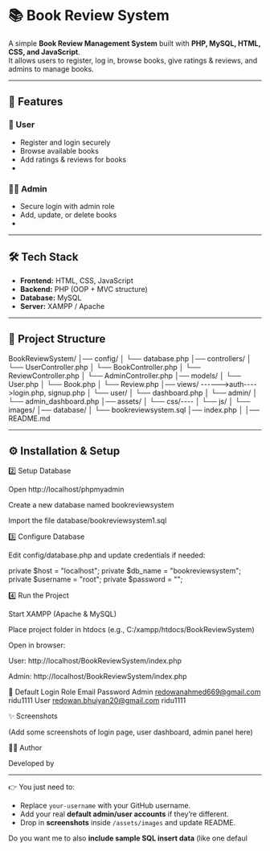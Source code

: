 # 📚 Book Review System

A simple **Book Review Management System** built with **PHP, MySQL, HTML, CSS, and JavaScript**.  
It allows users to register, log in, browse books, give ratings & reviews, and admins to manage books.

---

## 🚀 Features
### 👤 User
- Register and login securely  
- Browse available books  
- Add ratings & reviews for books  
-  

### 👨‍💼 Admin
- Secure login with admin role  
- Add, update, or delete books  
-  

---

## 🛠️ Tech Stack
- **Frontend:** HTML, CSS, JavaScript  
- **Backend:** PHP (OOP + MVC structure)  
- **Database:** MySQL  
- **Server:** XAMPP / Apache  

---

## 📂 Project Structure

BookReviewSystem/
│── config/
│ └── database.php
│── controllers/
│ └── UserController.php
│ └── BookController.php
│ └── ReviewController.php
│ └── AdminController.php
│── models/
│ └── User.php
│ └── Book.php
│ └── Review.php
│── views/
    ------>auth---->login.php, signup.php
│ └── user/
│ └── dashboard.php
│ └── admin/
│ └── admin_dashboard.php
│── assets/
│ └── css/----
│ └── js/
│ └── images/
│── database/
│ └── bookreviewsystem.sql
│── index.php
│
│── README.md


---

## ⚙️ Installation & Setup


2️⃣ Setup Database

Open http://localhost/phpmyadmin

Create a new database named bookreviewsystem

Import the file database/bookreviewsystem1.sql

3️⃣ Configure Database

Edit config/database.php and update credentials if needed:

private $host = "localhost";
private $db_name = "bookreviewsystem";
private $username = "root";
private $password = "";

4️⃣ Run the Project

Start XAMPP (Apache & MySQL)

Place project folder in htdocs (e.g., C:/xampp/htdocs/BookReviewSystem)

Open in browser:

User: http://localhost/BookReviewSystem/index.php

Admin: http://localhost/BookReviewSystem/index.php

🔑 Default Login
Role	Email	                            Password
Admin	redowanahmed669@gmail.com            ridu1111
User	redowan.bhuiyan20@gmail.com          ridu1111
	
✨ Screenshots

(Add some screenshots of login page, user dashboard, admin panel here)

👨‍🏫 Author

Developed by 


---

👉 You just need to:  
- Replace `your-username` with your GitHub username.  
- Add your real **default admin/user accounts** if they’re different.  
- Drop in **screenshots** inside `/assets/images` and update README.  

Do you want me to also **include sample SQL insert data** (like one defaul

